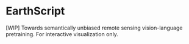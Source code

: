 # EarthScript

[WIP] Towards semantically unbiased remote sensing vision-language pretraining. For interactive visualization only.
